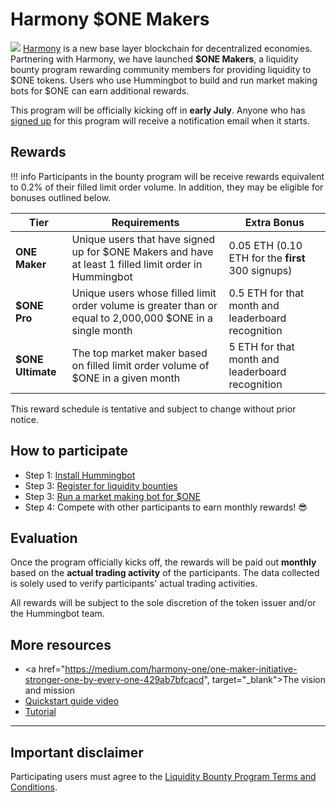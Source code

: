 # Harmony $ONE Makers
![](https://cdn-images-1.medium.com/max/800/1*ZlrtjaSC6xqJGWfeh_kDmg.png)
<a href="https://harmony.one/" target="_blank">Harmony</a> is a new base layer blockchain for decentralized economies. Partnering with Harmony, we have launched **$ONE Makers**, a liquidity bounty program rewarding community members for providing liquidity to $ONE tokens. Users who use Hummingbot to build and run market making bots for $ONE can earn additional rewards.

This program will be officially kicking off in **early July**. Anyone who has [signed up](https://www.hummingbot.io/liquidity-bounties/harmony/) for this program will receive a notification email when it starts.

## Rewards

!!! info
    Participants in the bounty program will be receive rewards equivalent to 0.2% of their filled limit order volume. In addition, they may be eligible for bonuses outlined below.

| Tier | Requirements | Extra Bonus |
|----|----|----|
| **ONE Maker** | Unique users that have signed up for $ONE Makers and have at least 1 filled limit order in Hummingbot  | 0.05 ETH (0.10 ETH for the **first** 300 signups) |
| **$ONE Pro** | Unique users whose filled limit order volume is greater than or equal to 2,000,000 $ONE in a single month  | 0.5 ETH for that month and leaderboard recognition  |
| **$ONE Ultimate** | The top market maker based on filled limit order volume of $ONE in a given month | 5 ETH for that month and leaderboard recognition |

This reward schedule is tentative and subject to change without prior notice.

## How to participate

- Step 1: [Install Hummingbot](/bounties/tutorial/install)
- Step 3: [Register for liquidity bounties](/bounties/tutorial/register)
- Step 3: [Run a market making bot for $ONE](/bounties/tutorial/bot)
- Step 4: Compete with other participants to earn monthly rewards! 😎

## Evaluation

Once the program officially kicks off, the rewards will be paid out **monthly** based on the **actual trading activity** of the participants. The data collected is solely used to verify participants' actual trading activities.

All rewards will be subject to the sole discretion of the token issuer and/or the Hummingbot team.

## More resources

- <a href="https://medium.com/harmony-one/one-maker-initiative-stronger-one-by-every-one-429ab7bfcacd", target="_blank">The vision and mission</a>
- <a href="https://www.youtube.com/watch?v=wySYAPbHRwQ&list=PLDwlNkL_4MMczSzZiomX5wFFuF40z-KLl&index=5&t=19s" target="_blank">Quickstart guide video</a>
- [Tutorial](/bounties/tutorial/tutorial)

---
## Important disclaimer

Participating users must agree to the [Liquidity Bounty Program Terms and Conditions](https://hummingbot.io/liquidity-bounty-policy/).
